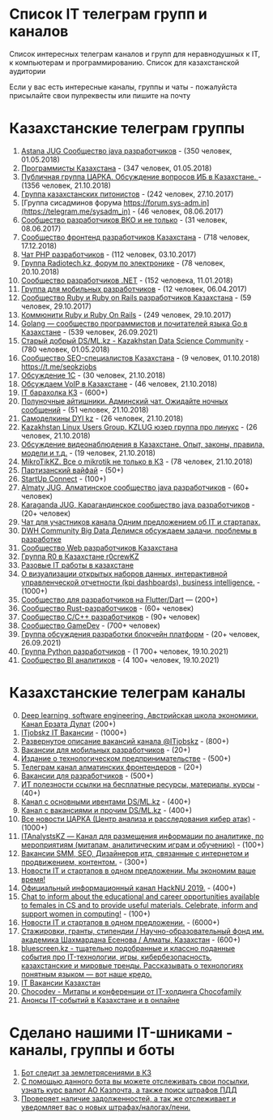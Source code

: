 # Список IT телеграм групп и каналов

Список интересных телеграм каналов и групп для неравнодушных к IT, к компьютерам и программированию. Список для казахстанской аудитории

Если у вас есть интересные каналы, группы и чаты - пожалуйста присылайте свои пулреквесты или пишите на почту

# Казахстанские телеграм группы

1. [Astana JUG Cообщество java разработчиков](https://t.me/astanajug) - (350 человек, 01.05.2018)
2. [Программисты Казахстана](https://t.me/devkz) - (347 человек, 01.05.2018)
3. [Публичная группа ЦАРКА. Обсуждение вопросов ИБ в Казахстане. ](https://t.me/cyberseckz) - (1356 человек, 21.10.2018)
4. [Группа казахстанских питонистов](https://t.me/python_kz) - (242 человек, 27.10.2017)
5. [Группа сисадминов форума https://forum.sys-adm.in](https://telegram.me/sysadm_in) - (46 человек, 08.06.2017)
6. [Сообщество разработчиков ВКО и не только](https://t.me/vko_devs) - (31 человек, 08.06.2017)
7. [Сообщество фронтенд разработчиков Казахстана](https://t.me/frontendkz) - (718 человек, 17.12.2018)
8. [Чат PHP разработчиков](https://t.me/phpdevconf) - (112 человек, 03.10.2017)
9. [Группа Radiotech.kz, форум по электронике](https://t.me/radiotechkz) - (78 человек, 20.10.2018)
10. [Сообщество разработчиков .NET](https://t.me/dotnetgroup) - (152 человека, 11.01.2018)
11. [Группа для мобильных разработчиков](https://t.me/mobile_developers_kz) - (12 человек, 06.04.2017)
12. [Сообщество Ruby и Ruby on Rails разработчиков Казахстана](https://t.me/rubykz) - (59 человек, 29.10.2017)
13. [Коммюнити Ruby и Ruby On Rails](https://t.me/rubyata) - (249 человек, 29.10.2017)
15. [Golang — сообщество программистов и почитателей языка Go в Казахстане](https://t.me/go_kz) - (539 человек, 26.09.2021)
16. [Старый добрый DS/ML.kz - Kazakhstan Data Science Community](https://t.me/ds_kz) - (780 человек, 01.05.2018)
17. [Сообщество SEO-специалистов Казахстана](https://t.me/joinchat/FMgwHRFp_5-kZbF4GCJ81w) - (9 человек, 01.10.2018) https://t.me/seokzjobs
18. [Обсуждение 1С](https://t.me/kz_1C) - (30 человек, 21.10.2018)
19. [Обсуждаем VoIP в Казахстане](https://t.me/sipvoipkz) - (46 человек, 21.10.2018)
20. [IT барахолка КЗ](http://t.me/itbazarkz) - (600+)
21. [Полуночные айтишники. Админский чат. Ожидайте ночных сообщений](https://t.me/devnullkz) - (51 человек, 21.10.2018)
22. [Самоделкины DYI kz](https://t.me/diykz) - (26 человек, 21.10.2018)
23. [Kazakhstan Linux Users Group. KZLUG юзер группа про линукс](https://t.me/kzlug) - (26 человек, 21.10.2018)
24. [Обсуждение видеонаблюдения в Казахстане. Опыт, законы, правила, модели и т.д.](https://t.me/cctvkz) - (19 человек, 21.10.2018)
25. [MikroTikKZ. Все о mikrotik не только в КЗ](https://t.me/MikroTikKZ) - (78 человек, 21.10.2018)
26. [Партизанский вайфай](https://t.me/WiFiPioneersKZ) - (50+)
27. [StartUp Connect](https://t.me/startup_connect) - (100+)
28. [Almaty JUG, Алматинское сообщество java разработчиков](https://t.me/alajug) - (60+ человек)
29. [Karaganda JUG, Карагандинское сообщество java разработчиков](https://t.me/jugkaragandy) - (20+ человек)
30. [Чат для участников канала Одним предложением об IT и стартапах. ](https://t.me/thetechkzchat)
32. [DWH Community Big Data Делимся обсуждаем задачи, проблемы в разработке](https://t.me/dwhkz)
33. [Сообщество Web разработчиков Казахстана](https://t.me/web_dev_WD)
34. [Группа R0 в Казахстане r0crewKZ](https://t.me/r0crewKZ)
35. [Разовые IT работы в казахстане](https://t.me/itmankz)
36. [О визуализации открытых наборов данных, интерактивной управленческой отчетности (kpi dashboards), business intelligence.](https://t.me/datanomika) - (1000+)
37. [Сообщество для разработчиков на Flutter/Dart](https://t.me/dart_kz) — (200+)
38. [Сообщество Rust-разработчиков](https://t.me/rustlang_kz) - (60+ человек)
39. [Сообщество С/С++ разработчиков](https://t.me/cppkz) - (90+ человек)
40. [Сообщество GameDev](https://t.me/gamedevkz) - (700+ человек)
41. [Группа обсуждения разработки блокчейн платформ](https://t.me/kz_blockchain) - (20+ человек, 26.09.2021)
42. [Группа Python разработчиков](https://t.me/python_kz) - (1 700+ человек, 19.10.2021)
43. [Сообщество BI аналитиков](https://t.me/kz_bi) - (4 100+ человек, 19.10.2021)

# Казахстанские телеграм каналы

0. [Deep learning, software engineering, Австрийская школа экономики. Канал Ерзата Дулат](https://t.me/codekz) (200+)
1. [ITjobskz IT Вакансии](https://t.me/itjobskz) - (1000+)
2. [Развернутое описание вакансий канала @ITjobskz](https://t.me/ITjobsKZ_Full) - (800+)
3. [Вакансии для мобильных разработчиков](https://t.me/mobilejobskz) - (20+)
4. [Издание о технологическом предпринимательстве](https://t.me/techpreneurs) - (500+)
5. [Телеграм канал алматинских фронтендеров](https://t.me/AlmatyCSS) - (20+)
6. [Вакансии для разработчиков](https://t.me/devkz_jobs) - (500+)
7. [ИТ полезности ссылки на бесплатные ресурсы, материалы, курсы](https://t.me/DevSkills) - (40+)
8. [Канал с основными ивентами DS/ML.kz](https://t.me/main_ds_kz) - (400+)
9. [Канал с вакансиями и прочим DS/ML.kz](https://t.me/ml_jobs_kz) - (400+)
10. [Все новости ЦАРКА (Центр анализа и расследования кибер атак)](https://t.me/certkznews) - (1000+)
11. [ITAnalystsKZ — Канал для размещения информации по аналитике, по мероприятиям (митапам, аналитическим играм и обучению)](https://t.me/itanalystskz) - (100+)
12. [Вакансии SMM, SEO, Дизайнеров итд, связанные с интернетом и продвижением, контентом.](https://t.me/webjobskz) - (300+)
13. [Новости IT и стартапов в одном предложении. Мы экономим ваше время!](https://t.me/thetechkz)
14. [Официальный информационный канал HackNU 2019.](https://t.me/HackNUinfo) - (400+)
15. [Chat to inform about the educational and career opportunities available to females in CS and to provide useful materials. Celebrate, inform and support women in computing!](https://t.me/nu_acm_w) - (100+)
16. [Новости IT и стартапов в одном предложении.](https://t.me/thetechkz) - (6000+)
17. [Стажировки, гранты, стипендии / Научно-образовательный фонд им. академика Шахмардана Есенова / Алматы, Казахстан](https://t.me/yessenovfoundation) - (600+)
18. [bluescreen.kz - тщательно подобранные и классно поданные события про IT-технологии, игры, кибербезопасность, казахстанские и мировые тренды. Рассказывать о технологиях понятным языком — вот наше кредо.](https://t.me/bluescreenkz)
19. [IT Вакансии Казахстан](https://t.me/workitkz)
20. [Chocodev - Митапы и конференции от IT-холдинга Chocofamily](https://t.me/chocodev)
21. [Анонсы IT-событий в Казахстане и в онлайне](https://t.me/kz_it_events)

# Сделано нашими IT-шниками - каналы, группы и боты 

1. [Бот следит за землетрясениями в КЗ](https://t.me/kzquake)
2. [С помощью данного бота вы можете отслеживать свои посылки, узнать курс валют АО Казпочта, а также поиск штрафов ПДД](https://t.me/KazPostBot)
3. [Проверяет наличие задолженностей, а так же отслеживает и уведомляет вас о новых штрафах/налогах/пени.](https://t.me/ShtrafKZBot)
